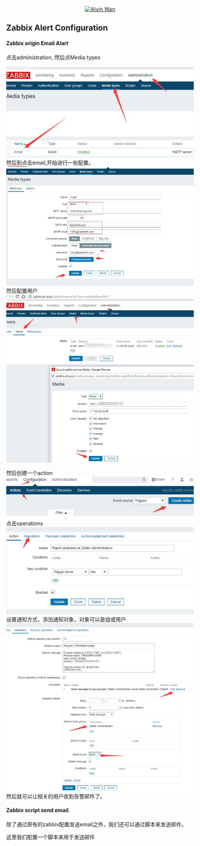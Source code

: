 <p align='center'> <a href='https://github.com/alvinwancn' target="_blank"> <img src='https://github.com/AlvinWanCN/life-record/raw/master/images/etlucency.png' alt='Alvin Wan' width=200></a></p>

## Zabbix Alert Configuration

 
#### Zabbix origin Email Alart

点击administration, 然后点Media types

<img src=images/1.jpg>
然后到点击email,开始进行一些配置。</br>
<img src=images/2.jpg></br>
然后配置用户 </br>
<img src=images/3.jpg></br>

然后创建一个action </br>
<img src=images/4.jpg></br>
点击operations </br>
<img src=images/5.jpg></br>
设置通知方式，添加通知对象，对象可以是组或用户 </br>
<img src=images/6.jpg></br>
然后就可以让相关的用户收到告警邮件了。


#### Zabbix script send email.

除了通过原有的zabbix配置发送email之外，我们还可以通过脚本来发送邮件。

这里我们配置一个脚本来用于发送邮件
